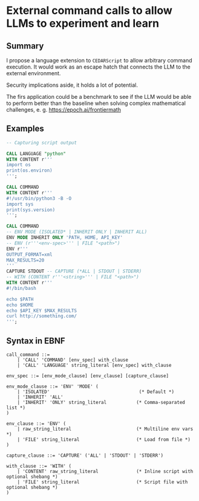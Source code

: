 # External command calls to allow LLMs to experiment and learn

## Summary
I propose a language extension to `CEDARScript` to allow arbitrary command execution.
It would work as an escape hatch that connects the LLM to the external environment.

Security implications aside, it holds a lot of potential.

The firs application could be a benchmark to see if the LLM would be able to perform better than the baseline
when solving complex mathematical challenges, e. g. https://epoch.ai/frontiermath

## Examples

```sql
-- Capturing script output

CALL LANGUAGE "python"
WITH CONTENT r'''
import os
print(os.environ)
''';

CALL COMMAND
WITH CONTENT r'''
#!/usr/bin/python3 -B -O
import sys
print(sys.version)
''';

CALL COMMAND
-- ENV MODE (ISOLATED* | INHERIT ONLY | INHERIT ALL)
ENV MODE INHERIT ONLY 'PATH, HOME, API_KEY'
-- ENV (r'''<env-spec>''' | FILE "<path>")
ENV r'''
OUTPUT_FORMAT=xml
MAX_RESULTS=20
'''
CAPTURE STDOUT -- CAPTURE (*ALL | STDOUT | STDERR)
-- WITH (CONTENT r'''<string>''' | FILE "<path>") 
WITH CONTENT r'''
#!/bin/bash

echo $PATH
echo $HOME
echo $API_KEY $MAX_RESULTS
curl http://something.com/
''';

```

## Syntax in EBNF

```
call_command ::= 
    | 'CALL' 'COMMAND' [env_spec] with_clause
    | 'CALL' 'LANGUAGE' string_literal [env_spec] with_clause

env_spec ::= [env_mode_clause] [env_clause] [capture_clause]

env_mode_clause ::= 'ENV' 'MODE' (
    | 'ISOLATED'                                 (* Default *)
    | 'INHERIT' 'ALL'
    | 'INHERIT' 'ONLY' string_literal           (* Comma-separated list *)
)

env_clause ::= 'ENV' (
    | raw_string_literal                        (* Multiline env vars *)
    | 'FILE' string_literal                     (* Load from file *)
)

capture_clause ::= 'CAPTURE' ('ALL' | 'STDOUT' | 'STDERR')

with_clause ::= 'WITH' (
    | 'CONTENT' raw_string_literal              (* Inline script with optional shebang *)
    | 'FILE' string_literal                     (* Script file with optional shebang *)
)
```